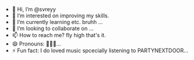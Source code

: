 - 👋 Hi, I’m @svreyy
- 👀 I’m interested on improving my skills.
- 🌱 I’m currently learning etc. bruhh ...
- 💞️ I’m looking to collaborate on ...
- 📫 How to reach me? fly high that's it.
- 😄 Pronouns: 👩🏻‍💻...
- ⚡ Fun fact: I do loved music spcecially listening to PARTYNEXTDOOR...

<!---
svreyy/svreyy is a ✨ special ✨ repository because its `README.md` (this file) appears on your GitHub profile.
You can click the Preview link to take a look at your changes.
--->
